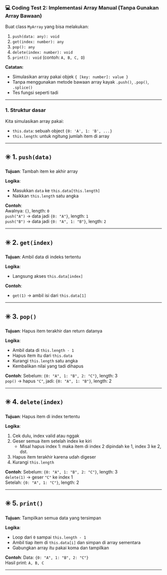 ### 💻 Coding Test 2: Implementasi Array Manual (Tanpa Gunakan Array Bawaan)

Buat class `MyArray` yang bisa melakukan:

1. `push(data: any): void`
2. `get(index: number): any`
3. `pop(): any`
4. `delete(index: number): void`
5. `print(): void` (contoh: `A, B, C, D`)

**Catatan:**

-   Simulasikan array pakai objek `{ [key: number]: value }`
-   Tanpa menggunakan metode bawaan array kayak `.push()`, `.pop()`, `.splice()`
-   Tes fungsi seperti tadi

---

### 1. **Struktur dasar**

Kita simulasikan array pakai:

-   `this.data`: sebuah object `{0: 'A', 1: 'B', ...}`
-   `this.length`: untuk ngitung jumlah item di array

---

## ✳️ 1. `push(data)`

**Tujuan**: Tambah item ke akhir array

**Logika**:

-   Masukkan `data` ke `this.data[this.length]`
-   Naikkan `this.length` satu angka

**Contoh**:  
Awalnya: `{}`, length: `0`  
`push("A")` → data jadi `{0: "A"}`, length: `1`  
`push("B")` → data jadi `{0: "A", 1: "B"}`, length: `2`

---

## ✳️ 2. `get(index)`

**Tujuan**: Ambil data di indeks tertentu

**Logika**:

-   Langsung akses `this.data[index]`

**Contoh**:

-   `get(1)` → ambil isi dari `this.data[1]`

---

## ✳️ 3. `pop()`

**Tujuan**: Hapus item terakhir dan return datanya

**Logika**:

-   Ambil data di `this.length - 1`
-   Hapus item itu dari `this.data`
-   Kurangi `this.length` satu angka
-   Kembalikan nilai yang tadi dihapus

**Contoh**:
Sebelum: `{0: "A", 1: "B", 2: "C"}`, length: 3  
`pop()` → hapus `"C"`, jadi: `{0: "A", 1: "B"}`, length: 2

---

## ✳️ 4. `delete(index)`

**Tujuan**: Hapus item di index tertentu

**Logika**:

1. Cek dulu, index valid atau nggak
2. Geser semua item setelah index ke kiri
    - Misal hapus index 1: maka item di index 2 dipindah ke 1, index 3 ke 2, dst.
3. Hapus item terakhir karena udah digeser
4. Kurangi `this.length`

**Contoh**:
Sebelum: `{0: "A", 1: "B", 2: "C"}`, length: 3  
`delete(1)` → geser `"C"` ke index 1  
Setelah: `{0: "A", 1: "C"}`, length: 2

---

## ✳️ 5. `print()`

**Tujuan**: Tampilkan semua data yang tersimpan

**Logika**:

-   Loop dari `0` sampai `this.length - 1`
-   Ambil tiap item di `this.data[i]` dan simpan di array sementara
-   Gabungkan array itu pakai koma dan tampilkan

**Contoh**:
Data: `{0: "A", 1: "B", 2: "C"}`  
Hasil print: `A, B, C`

---
